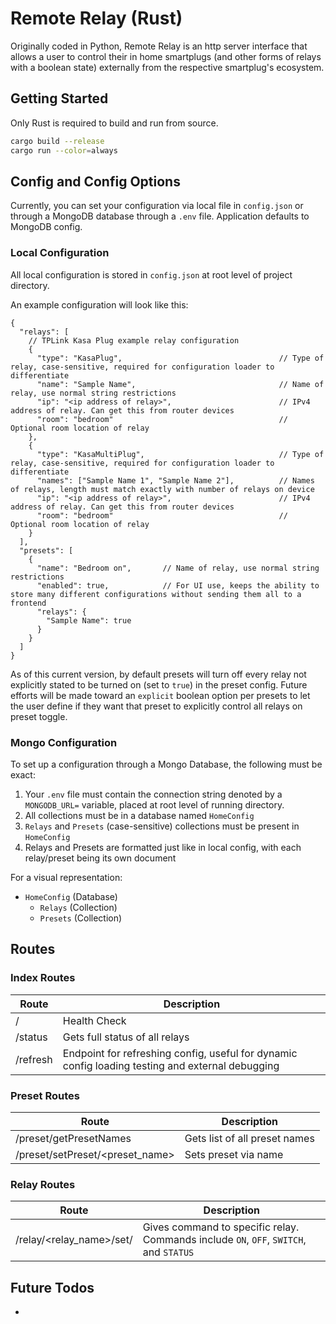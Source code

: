 # Remote Relay (Rust)

Originally coded in Python, Remote Relay is an http server interface that allows a user to control their in home smartplugs (and other forms of relays with a boolean state) externally from the respective smartplug's ecosystem.


## Getting Started

Only Rust is required to build and run from source.  

```bash
cargo build --release
cargo run --color=always
```


## Config and Config Options

Currently, you can set your configuration via local file in `config.json` or through a MongoDB database through a `.env` file. Application defaults to MongoDB config.

### Local Configuration

All local configuration is stored in `config.json` at root level of project directory.

An example configuration will look like this:
```json5
{
  "relays": [
    // TPLink Kasa Plug example relay configuration
    {
      "type": "KasaPlug",                                   // Type of relay, case-sensitive, required for configuration loader to differentiate
      "name": "Sample Name",                                // Name of relay, use normal string restrictions
      "ip": "<ip address of relay>",                        // IPv4 address of relay. Can get this from router devices
      "room": "bedroom"                                     // Optional room location of relay
    },
    {
      "type": "KasaMultiPlug",                              // Type of relay, case-sensitive, required for configuration loader to differentiate
      "names": ["Sample Name 1", "Sample Name 2"],          // Names of relays, length must match exactly with number of relays on device
      "ip": "<ip address of relay>",                        // IPv4 address of relay. Can get this from router devices
      "room": "bedroom"                                     // Optional room location of relay
    }
  ],
  "presets": [
    {
      "name": "Bedroom on",       // Name of relay, use normal string restrictions
      "enabled": true,            // For UI use, keeps the ability to store many different configurations without sending them all to a frontend
      "relays": {                     
        "Sample Name": true
      }
    }
  ]
}
```

As of this current version, by default presets will turn off every relay not explicitly stated to be turned on (set to `true`) in the preset config. Future efforts will be made toward an `explicit` boolean option per presets to let the user define if they want that preset to explicitly control all relays on preset toggle.


### Mongo Configuration

To set up a configuration through a Mongo Database, the following must be exact:
1. Your `.env` file must contain the connection string denoted by a `MONGODB_URL=` variable, placed at root level of running directory.
2. All collections must be in a database named `HomeConfig`
3. `Relays` and `Presets` (case-sensitive) collections must be present in `HomeConfig`
4. Relays and Presets are formatted just like in local config, with each relay/preset being its own document

For a visual representation:
  - `HomeConfig` (Database)
    - `Relays`   (Collection)
    - `Presets`  (Collection)

## Routes
### Index Routes
| Route    | Description                                                                                      |
|----------|--------------------------------------------------------------------------------------------------|
| /        | Health Check                                                                                     |
| /status  | Gets full status of all relays                                                                   |
| /refresh | Endpoint for refreshing config, useful for dynamic config loading testing and external debugging |

### Preset Routes
| Route                           | Description                                      |
|---------------------------------|--------------------------------------------------|
| /preset/getPresetNames          | Gets list of all preset names                    |
| /preset/setPreset/<preset_name> | Sets preset via name                             |

### Relay Routes
| Route                           | Description                                                                           |
|---------------------------------|---------------------------------------------------------------------------------------|
| /relay/<relay_name>/set/<value> | Gives command to specific relay. Commands include `ON`, `OFF`, `SWITCH`, and `STATUS` |


## Future Todos
- 
